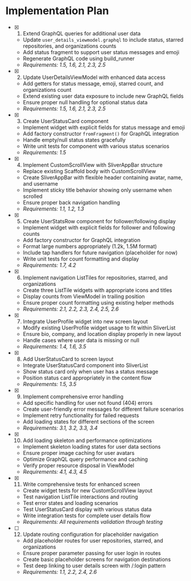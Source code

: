 # Implementation Plan

- [x] 1. Extend GraphQL queries for additional user data
  - Update `user_details_viewmodel.graphql` to include status, starred repositories, and organizations counts
  - Add status fragment to support user status messages and emoji
  - Regenerate GraphQL code using build_runner
  - _Requirements: 1.5, 1.6, 2.1, 2.3, 2.5_

- [x] 2. Update UserDetailsViewModel with enhanced data access
  - Add getters for status message, emoji, starred count, and organizations count
  - Extend existing user data exposure to include new GraphQL fields
  - Ensure proper null handling for optional status data
  - _Requirements: 1.5, 1.6, 2.1, 2.3, 2.5_

- [x] 3. Create UserStatusCard component
  - Implement widget with explicit fields for status message and emoji
  - Add factory constructor `fromFragment()` for GraphQL integration
  - Handle empty/null status states gracefully
  - Write unit tests for component with various status scenarios
  - _Requirements: 1.5_

- [x] 4. Implement CustomScrollView with SliverAppBar structure
  - Replace existing Scaffold body with CustomScrollView
  - Create SliverAppBar with flexible header containing avatar, name, and username
  - Implement sticky title behavior showing only username when scrolled
  - Ensure proper back navigation handling
  - _Requirements: 1.1, 1.2, 1.3_

- [x] 5. Create UserStatsRow component for follower/following display
  - Implement widget with explicit fields for follower and following counts
  - Add factory constructor for GraphQL integration
  - Format large numbers appropriately (1.2k, 1.5M format)
  - Include tap handlers for future navigation (placeholder for now)
  - Write unit tests for count formatting and display
  - _Requirements: 1.7, 4.2_

- [x] 6. Implement navigation ListTiles for repositories, starred, and organizations
  - Create three ListTile widgets with appropriate icons and titles
  - Display counts from ViewModel in trailing position
  - Ensure proper count formatting using existing helper methods
  - _Requirements: 2.1, 2.2, 2.3, 2.4, 2.5, 2.6_

- [x] 7. Integrate UserProfile widget into new screen layout
  - Modify existing UserProfile widget usage to fit within SliverList
  - Ensure bio, company, and location display properly in new layout
  - Handle cases where user data is missing or null
  - _Requirements: 1.4, 1.6, 3.5_

- [x] 8. Add UserStatusCard to screen layout
  - Integrate UserStatusCard component into SliverList
  - Show status card only when user has a status message
  - Position status card appropriately in the content flow
  - _Requirements: 1.5, 3.5_

- [x] 9. Implement comprehensive error handling
  - Add specific handling for user not found (404) errors
  - Create user-friendly error messages for different failure scenarios
  - Implement retry functionality for failed requests
  - Add loading states for different sections of the screen
  - _Requirements: 3.1, 3.2, 3.3, 3.4_

- [x] 10. Add loading skeleton and performance optimizations
  - Implement skeleton loading states for user data sections
  - Ensure proper image caching for user avatars
  - Optimize GraphQL query performance and caching
  - Verify proper resource disposal in ViewModel
  - _Requirements: 4.1, 4.3, 4.5_

- [x] 11. Write comprehensive tests for enhanced screen
  - Create widget tests for new CustomScrollView layout
  - Test navigation ListTile interactions and routing
  - Test error states and loading scenarios
  - Test UserStatusCard display with various status data
  - Write integration tests for complete user details flow
  - _Requirements: All requirements validation through testing_

- [ ] 12. Update routing configuration for placeholder navigation
  - Add placeholder routes for user repositories, starred, and organizations
  - Ensure proper parameter passing for user login in routes
  - Create basic placeholder screens for navigation destinations
  - Test deep linking to user details screen with /:login pattern
  - _Requirements: 1.1, 2.2, 2.4, 2.6_